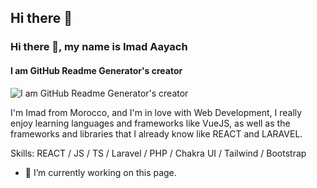 ## Hi there 👋

 ### Hi there 👋, my name is Imad Aayach
#### I am GitHub Readme Generator's creator
![I am GitHub Readme Generator's creator]([https://arturssmirnovs.github.io/github-profile-readme-gene](https://github.com/ImadAayach/ImadAayach/blob/main/github-header-image.png))

I'm Imad from Morocco, and I'm in love with Web Development, I really enjoy learning languages and frameworks like VueJS, as well as the frameworks and libraries that I already know like REACT and LARAVEL.

Skills: REACT / JS / TS / Laravel / PHP / Chakra UI / Tailwind / Bootstrap

- 🔭 I’m currently working on this page. 





